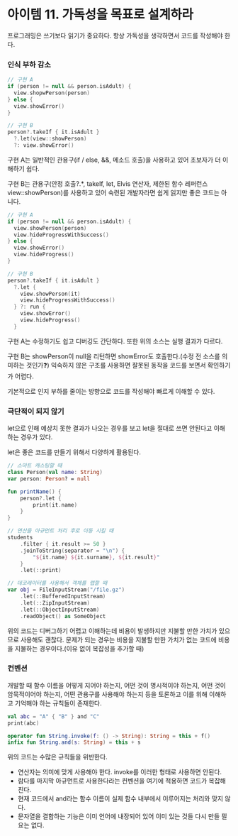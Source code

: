 아이템 11. 가독성을 목표로 설계하라
=========================
프로그래밍은 쓰기보다 읽기가 중요하다. 항상 가독성을 생각하면서 코드를 작성해야 한다.

### 인식 부하 감소
```kotlin
// 구현 A
if (person != null && person.isAdult) {
  view.shopwPerson(person)
} else {
  view.showError()
}

// 구현 B
person?.takeIf { it.isAdult }
  ?.let(view::showPerson)
  ?: view.showError()
```

구현 A는 일반적인 관용구(if / else, &&, 메소드 호출)을 사용하고 있어 초보자가 더 이해하기 쉽다.

구현 B는 관용구(안정 호출?.*, takeIf, let, Elvis 연산자, 제한된 함수 레퍼런스 view::showPerson)를 사용하고 있어 숙련된 개발자라면 쉽게 읽지만 좋은 코드는 아니다.

```kotlin
// 구현 A
if (person != null && person.isAdult) {
  view.showPerson(person)
  view.hideProgressWithSuccess()
} else {
  view.showError()
  view.hideProgress()
}

// 구현 B
person?.takeIf { it.isAdult }
  ?.let {
    view.showPerson(it)
    view.hideProgressWithSuccess()
  } ?: run {
    view.showError()
    view.hideProgress()
  }
```

구현 A는 수정하기도 쉽고 디버깅도 간단하다. 또한 위의 소스는 실행 결과가 다르다.

구현 B는 showPerson이 null을 리턴하면 showError도 호출한다.(수정 전 소스를 의미하는 것인가❓) 익숙하지 않은 구조를 사용하면 잘못된 동작을 코드를 보면서 확인하기가 어렵다.

기본적으로 인지 부하를 줄이는 방향으로 코드를 작성해야 빠르게 이해할 수 있다.

### 극단적이 되지 않기
let으로 인해 예상치 못한 결과가 나오는 경우를 보고 let을 절대로 쓰면 안된다고 이해하는 경우가 있다.

let은 좋은 코드를 만들기 위해서 다양하게 활용된다.
```kotlin
// 스마트 캐스팅할 때
class Person(val name: String)
var person: Person? = null

fun printName() {
    person?.let {
        print(it.name) 
    }
}

// 연산을 아규먼트 처리 후로 이동 시킬 때
students
    .filter { it.result >= 50 }
    .joinToString(separator = "\n") {
        "${it.name} ${it.surname}, ${it.result}"
    }
    .let(::print)

// 데코레이터를 사용해서 객체를 랩할 때
var obj = FileInputStream("/file.gz")
    .let(::BufferedInputStream)
    .let(::ZipInputStream)
    .let(::ObjectInputStream)
    .readObject() as SomeObject
```

위의 코드는 디버그하기 어렵고 이해하는데 비용이 발생하지만 지불할 만한 가치가 있으므로 사용해도 괜찮다.
문제가 되는 경우는 비용을 지불할 만한 가치가 없는 코드에 비용을 지불하는 경우이다.(이유 없이 복잡성을 추가할 때)

### 컨벤션
개발할 때 함수 이름을 어떻게 지어야 하는지, 어떤 것이 명시적이야 하는지, 어떤 것이 암묵적이어야 하는지, 어떤 관용구를 사용해야 하는지 등을 토론하고 이를 위해 이해하고 기억해야 하는 규칙들이 존재한다.

```kotlin
val abc = "A" { "B" } and "C"
print(abc)

operator fun String.invoke(f: () -> String): String = this + f()
infix fun String.and(s: String) = this + s
```

위의 코드는 수많은 규칙들을 위반한다.
* 연산자는 의미에 맞게 사용해야 한다. invoke를 이러한 형태로 사용하면 안된다.
* 람다를 마지막 아규먼트로 사용한다라는 컨벤션을 여기에 적용하면 코드가 복잡해진다.
* 현재 코드에서 and라는 함수 이름이 실제 함수 내부에서 이루어지는 처리와 맞지 않다.
* 문자열을 결합하는 기능은 이미 언어에 내장되어 있어 이미 있는 것들 다시 만들 필요는 없다.
